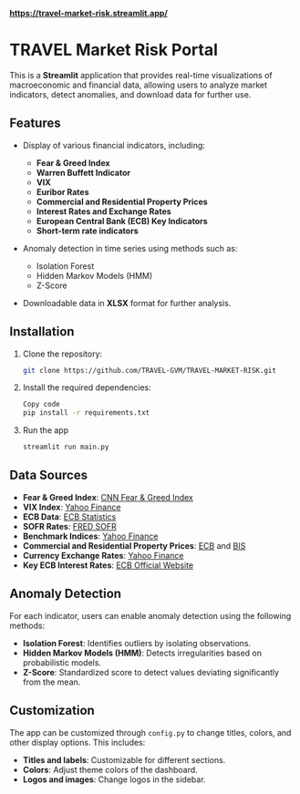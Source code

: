 **https://travel-market-risk.streamlit.app/**


# TRAVEL Market Risk Portal

This is a **Streamlit** application that provides real-time visualizations of macroeconomic and financial data, allowing users to analyze market indicators, detect anomalies, and download data for further use.

## Features

- Display of various financial indicators, including:
  - **Fear & Greed Index**
  - **Warren Buffett Indicator**
  - **VIX**
  - **Euribor Rates**
  - **Commercial and Residential Property Prices**
  - **Interest Rates and Exchange Rates**
  - **European Central Bank (ECB) Key Indicators**
  - **Short-term rate indicators**

- Anomaly detection in time series using methods such as:
  - Isolation Forest
  - Hidden Markov Models (HMM)
  - Z-Score

- Downloadable data in **XLSX** format for further analysis.

## Installation

1. Clone the repository:
   ```bash
   git clone https://github.com/TRAVEL-GVM/TRAVEL-MARKET-RISK.git

2. Install the required dependencies:

    ```bash
    Copy code
    pip install -r requirements.txt

3. Run the app
    ```bash
    streamlit run main.py

## Data Sources

- **Fear & Greed Index**: [CNN Fear & Greed Index](https://edition.cnn.com/markets/fear-and-greed)
- **VIX Index**: [Yahoo Finance](https://finance.yahoo.com/quote/%5EVIX/)
- **ECB Data**: [ECB Statistics](https://www.ecb.europa.eu/stats/policy_and_exchange_rates/key_ecb_interest_rates/html/index.pt.html)
- **SOFR Rates**: [FRED SOFR](https://fred.stlouisfed.org/)
- **Benchmark Indices**: [Yahoo Finance](https://finance.yahoo.com/)
- **Commercial and Residential Property Prices**: [ECB](https://www.ecb.europa.eu/) and [BIS](https://www.bis.org/)
- **Currency Exchange Rates**: [Yahoo Finance](https://finance.yahoo.com/)
- **Key ECB Interest Rates**: [ECB Official Website](https://www.ecb.europa.eu/stats/policy_and_exchange_rates/key_ecb_interest_rates/html/index.pt.html)

## Anomaly Detection

For each indicator, users can enable anomaly detection using the following methods:

- **Isolation Forest**: Identifies outliers by isolating observations.
- **Hidden Markov Models (HMM)**: Detects irregularities based on probabilistic models.
- **Z-Score**: Standardized score to detect values deviating significantly from the mean.

## Customization

The app can be customized through `config.py` to change titles, colors, and other display options. This includes:

- **Titles and labels**: Customizable for different sections.
- **Colors**: Adjust theme colors of the dashboard.
- **Logos and images**: Change logos in the sidebar.
